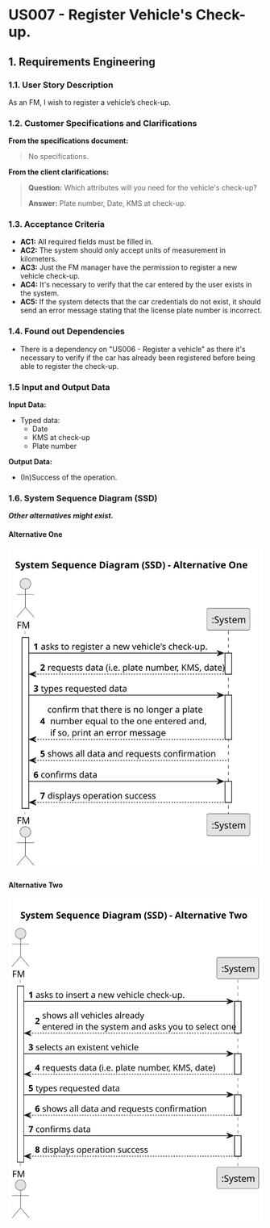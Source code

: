 # US007 - Register Vehicle's Check-up.


## 1. Requirements Engineering

### 1.1. User Story Description

As an FM, I wish to register a vehicle’s check-up.

### 1.2. Customer Specifications and Clarifications 

**From the specifications document:**

>	No specifications.

**From the client clarifications:**

> **Question:** Which attributes will you need for the vehicle's check-up?
>
> **Answer:** Plate number, Date, KMS at check-up.


### 1.3. Acceptance Criteria

* **AC1:** All required fields must be filled in.
* **AC2:** The system should only accept units of measurement in kilometers.
* **AC3:** Just the FM manager have the permission to register a new vehicle check-up.
* **AC4:** It's necessary to verify that the car entered by the user exists in the system.
* **AC5:** If the system detects that the car credentials do not exist, it should send an error message stating that the license plate number is incorrect.

### 1.4. Found out Dependencies

* There is a dependency on "US006 - Register a vehicle" as there it's necessary to verify if the car has already been registered before being able to register the check-up.

### 1.5 Input and Output Data

**Input Data:**

* Typed data:
    *  Date
    * KMS at check-up
    * Plate number
	
**Output Data:**

* (In)Success of the operation.

### 1.6. System Sequence Diagram (SSD)

**_Other alternatives might exist._**

#### Alternative One

![System Sequence Diagram - Alternative One](svg/us007-system-sequence-diagram-alternative-one.svg)

#### Alternative Two

![System Sequence Diagram - Alternative Two](svg/us007-system-sequence-diagram-alternative-two.svg)

[//]: # (### 1.7 Other Relevant Remarks)

[//]: # (* The created task stays in a "not published" state in order to distinguish from "published" tasks.)